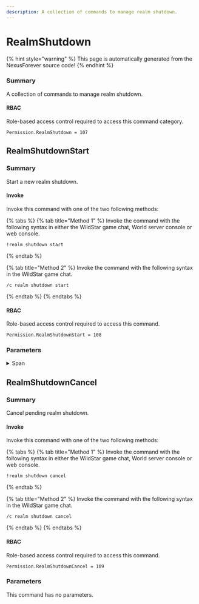 ```yaml
---
description: A collection of commands to manage realm shutdown.
---
```


# RealmShutdown

{% hint style="warning" %}
This page is automatically generated from the NexusForever source code!
{% endhint %}

### Summary

A collection of commands to manage realm shutdown.

#### RBAC

Role-based access control required to access this command category.

```
Permission.RealmShutdown = 107
```

## RealmShutdownStart

### Summary

Start a new realm shutdown.

#### Invoke

Invoke this command with one of the two following methods:

{% tabs %}
{% tab title="Method 1" %}
Invoke the command with the following syntax in either the WildStar game chat, World server console or web console.

```
!realm shutdown start
```
{% endtab %}

{% tab title="Method 2" %}
Invoke the command with the following syntax in the WildStar game chat.

```
/c realm shutdown start
```
{% endtab %}
{% endtabs %}

#### RBAC

Role-based access control required to access this command.

```
Permission.RealmShutdownStart = 108
```

### Parameters

<details>

<summary>Span</summary>

#### Summary

Time till shutdown. (Format: dd:hh:mm:ss)

#### Optional

No

</details>

## RealmShutdownCancel

### Summary

Cancel pending realm shutdown.

#### Invoke

Invoke this command with one of the two following methods:

{% tabs %}
{% tab title="Method 1" %}
Invoke the command with the following syntax in either the WildStar game chat, World server console or web console.

```
!realm shutdown cancel
```
{% endtab %}

{% tab title="Method 2" %}
Invoke the command with the following syntax in the WildStar game chat.

```
/c realm shutdown cancel
```
{% endtab %}
{% endtabs %}

#### RBAC

Role-based access control required to access this command.

```
Permission.RealmShutdownCancel = 109
```

### Parameters

This command has no parameters.

